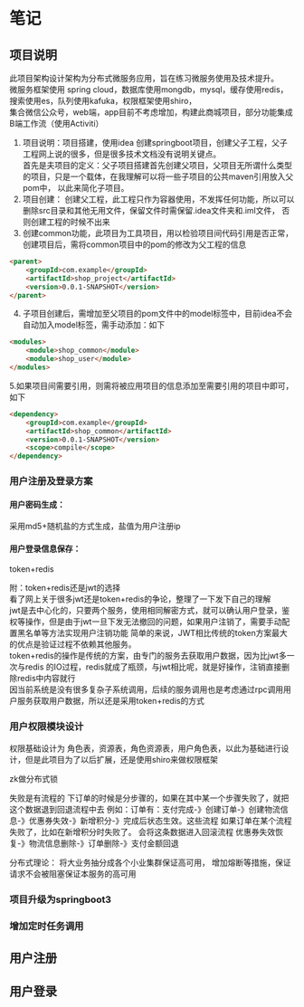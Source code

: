 # 笔记
## 项目说明
此项目架构设计架构为分布式微服务应用，旨在练习微服务使用及技术提升。  
微服务框架使用 spring cloud，数据库使用mongdb，mysql，缓存使用redis，搜索使用es，队列使用kafuka，权限框架使用shiro，  
集合微信公众号，web端，app目前不考虑增加，构建此商城项目，部分功能集成B端工作流（使用Activiti）

1. 项目说明：项目搭建，使用idea 创建springboot项目，创建父子工程，父子工程网上说的很多，但是很多技术文档没有说明关键点。  
首先是夫项目的定义：父子项目搭建首先创建父项目，父项目无所谓什么类型的项目，只是一个载体，在我理解可以将一些子项目的公共maven引用放入父pom中， 以此来简化子项目。
2. 项目创建： 创建父工程，此工程只作为容器使用，不发挥任何功能，所以可以删除src目录和其他无用文件，保留文件时需保留.idea文件夹和.iml文件，
否则创建工程的时候不出来
3. 创建common功能，此项目为工具项目，用以检验项目间代码引用是否正常，创建项目后，需将common项目中的pom的修改为父工程的信息
```html
<parent>
    <groupId>com.example</groupId>
    <artifactId>shop_project</artifactId>
    <version>0.0.1-SNAPSHOT</version>
</parent>
```
4. 子项目创建后，需增加至父项目的pom文件中的model标签中，目前idea不会自动加入model标签，需手动添加：如下
```html
<modules>
    <module>shop_common</module>
    <module>shop_user</module>
</modules>
```
5.如果项目间需要引用，则需将被应用项目的信息添加至需要引用的项目中即可，如下
```html
<dependency>
    <groupId>com.example</groupId>
    <artifactId>shop_common</artifactId>
    <version>0.0.1-SNAPSHOT</version>
    <scope>compile</scope>
</dependency>
```
### 用户注册及登录方案  
#### 用户密码生成：
采用md5+随机盐的方式生成，盐值为用户注册ip  
#### 用户登录信息保存：
token+redis  

附：token+redis还是jwt的选择  
看了网上关于很多jwt还是token+redis的争论，整理了一下发下自己的理解  
jwt是去中心化的，只要两个服务，使用相同解密方式，就可以确认用户登录，鉴权等操作，但是由于jwt一旦下发无法撤回的问题，如果用户注销了，需要手动配置黑名单等方法实现用户注销功能
简单的来说，JWT相比传统的token方案最大的优点是验证过程不依赖其他服务。  
token+redis的操作是传统的方案，由专门的服务去获取用户数据，因为比jwt多一次与redis 的IO过程，redis就成了瓶颈，与jwt相比呢，就是好操作，注销直接删除redis中内容就行  
因当前系统是没有很多复杂子系统调用，后续的服务调用也是考虑通过rpc调用用户服务获取用户数据，所以还是采用token+redis的方式

### 用户权限模块设计
权限基础设计为 角色表，资源表，角色资源表，用户角色表，以此为基础进行设计，但是此项目为了以后扩展，还是使用shiro来做权限框架


zk做分布式锁

失败是有流程的
下订单的时候是分步骤的，如果在其中某一个步骤失败了，就把这个数据退到回退流程中去
例如：订单有：支付完成-》创建订单-》创建物流信息-》优惠券失效-》新增积分-》完成后状态生效。这些流程
如果订单在某个流程失败了，比如在新增积分时失败了。
会将这条数据进入回滚流程
优惠券失效恢复-》物流信息删除-》订单删除-》支付金额回退

分布式理论：
将大业务抽分成各个小业集群保证高可用，
增加熔断等措施，保证请求不会被阻塞保证本服务的高可用

### 项目升级为springboot3

### 增加定时任务调用

## 用户注册

## 用户登录
